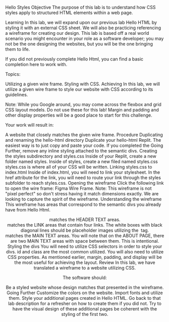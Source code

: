 Hello Styles
Objective
The purpose of this lab is to understand how CSS styles apply to structured HTML elements within a web page.

Learning
In this lab, we will expand upon our previous lab Hello HTML by styling it with an external CSS sheet. We will also be practicing referencing a wireframe for creating our design. This lab is based off a real world scenario you might encounter in your role as a software developer; you may not be the one designing the websites, but you will be the one bringing them to life.

If you did not previously complete Hello Html, you can find a basic completion here to work with.

Topics:

Utilizing a given wire frame.
Styling with CSS.
Achieving
In this lab, we will utilize a given wire frame to style our website with CSS according to its guidelines.

Note: While you Google around, you may come across the flexbox and grid CSS layout models. Do not use these for this lab! Margin and padding and other display properties will be a good place to start for this challenge.

Your work will result in:

A website that closely matches the given wire frame.
Procedure
Duplicating and renaming the hello-html directory
 Duplicate your hello-html Replit. The easiest way is to just copy and paste your code.
 If you completed the Going Further, remove any inline styling attached to the semantic divs.
Creating the styles subdirectory and styles.css
 Inside of your Replit, create a new folder named styles.
 Inside of styles, create a new filed named styles.css
 styles.css is where all of your CSS will be written.
Linking styles.css to index.html
 Inside of index.html, you will need to link your stylesheet.
 In the href attribute for the link, you will need to route your link through the styles subfolder to reach styles.css.
Opening the wireframe
 Click the following link to open the wire frame: Figma Wire Frame.
 Note: This wireframe is not "pixel perfect" so don't stress having it match dimensions exactly. We are looking to capture the spirit of the wireframe.
Understanding the wireframe
 This wireframe has areas that correspond to the semantic divs you already have from Hello Html.
 <header> matches the HEADER TEXT areas.
 <nav> matches the LINK areas that contain four links.
 The white boxes with black diagonal lines should be placeholder images utilizing the <img> tag.
 <main> matches the MAIN TEXT areas. You will note that on the ABOUT PAGE, there are two MAIN TEXT areas with space between them. This is intentional.
Styling the divs
 You will need to utilize CSS selectors in order to style your divs. id and class are the most common utilized.
 You will also need to utilize CSS properties. As mentioned earlier, margin, padding, and display will be the most useful for achieving the layout.
Review
In this lab, we have translated a wireframe to a website utilizing CSS.

The software should:

Be a styled website whose design matches that presented in the wireframe.
Going Further
Customize the colors on the website.
Import fonts and utilize them.
Style your additional pages created in Hello HTML. Go back to that lab description for a refresher on how to create them if you did not. Try to have the visual design of these additional pages be coherent with the styling of the first two.

